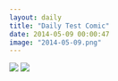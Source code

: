 ```yaml
---
layout: daily
title: "Daily Test Comic"
date: 2014-05-09 00:00:47
image: "2014-05-09.png"
---
```

<img class="landscape" src="{{ site.url }}/comics/2014-05-09.png" border="0" />
<img class="portrait" src="{{ site.url }}/comics/2014-05-09v.png" border="0" />
